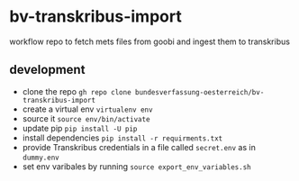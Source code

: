 # bv-transkribus-import
workflow repo to fetch mets files from goobi and ingest them to transkribus


## development

* clone the repo `gh repo clone bundesverfassung-oesterreich/bv-transkribus-import`
* create a virtual env `virtualenv env`
* source it `source env/bin/activate`
* update pip `pip install -U pip`
* install dependencies `pip install -r requirments.txt`
* provide Transkribus credentials in a file called `secret.env` as in `dummy.env`
* set env varibales by running `source export_env_variables.sh`